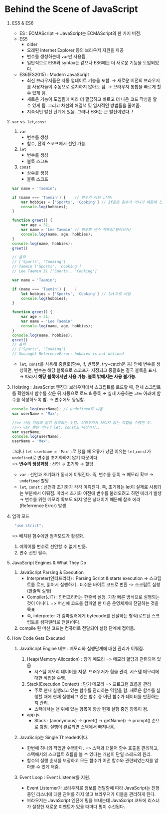 # Behind the Scene of JavaScript

1. ES5 & ES6
   - ES : ECMAScript &rarr; JavaScript는 ECMAScript의 한 가지 버전.
   - ES5
     - older
     - 오래된 Internet Explorer 등의 브라우저 지원을 제공
     - 변수를 생성하는데 `var`만 사용됨
     - 일반적으로 ES6와 syntax는 같으나 ES6에는 더 새로운 기능을 도입되었다.
   - ES6(ES2015) : Modern JavaScript
     - 최신 브라우저들은 자동 업데이트 기능을 포함. &rarr; 새로운 버전의 브라우저를 사용자들이 수동으로 설치하지 않아도 됨. &rarr; 브라우저 통합을 빠르게 할 수 있게 됨.
     - 새로운 기능이 도입됨에 따라 더 깔끔하고 빠르고 더 나은 코드 작성을 할 수 있게 됨. 그리고 차선의 해결책 및 임시적인 방법들을 줄여줌.
     - 지속적인 발전 단계에 있음. 그러나 ES6는 큰 발전이었다..!

2. `var` vs. `let`,`const`
   1. `var`
      - 변수를 생성
      - 함수, 전역 스코프에서 선언 가능.
   2. `let`
      - 변수를 생성
      - 블록 스코프
   3. `const`
      - 상수를 생성
      - 블록 스코프

    ```javascript
    var name = 'Taemin';

    if (name === 'Taemin') {    // 함수가 아닌 if문!
        var hobbies = ['Sports', 'Cooking'] // if문은 함수가 아니기 때문에 전역변수로 설정된 것. 정상적인 전역 변수임.
        console.log(hobbies);
    }

    function greet() {
        var age = 31;
        var name = 'Lee Taemin' // 외부의 변수 쉐도잉(덮어쓰기)
        console.log(name, age, hobbies);
    }
    console.log(name, hobbies);
    greet()

    // 출력
    // ['Sports', 'Cooking']
    // Taemin ['Sports', 'Cooking']
    // Lee Taemin 31 ['Sports', 'Cooking']
    ```

    ```javascript
    var name = 'Taemin';

    if (name === 'Taemin') {    /
        let hobbies = ['Sports', 'Cooking'] // let으로 바뀜
        console.log(hobbies);
    }

    function greet() {
        var age = 31;
        var name = 'Lee Taemin' 
        console.log(name, age, hobbies);
    }
    console.log(name, hobbies);
    greet()
    // 출력
    // ['Sports', 'Cooking']
    // Uncaught ReferenceError: hobbies is not defined
    ```
    - `let`, `const`를 사용해 중괄호(함수, if, 반복문, try~catch문 등) 안에 변수를 생성하면, 변수는 해당 블록으로 스코프가 지정되고 중괄호는 결국 블록을 표시. &rarr; 따라서 **해당 블록에서만 사용 가능. 블록 밖에서는 사용 불가능.**

3. Hoisting : JavaScript 엔진과 브라우저에서 스크립트를 로드할 때, 전체 스크립트를 확인해서 함수를 찾은 뒤 자동으로 로드 & 등록 &rarr; 실제 사용하는 코드 아래에 함수를 작성하도록 함. &rarr; 변수에도 동일함.
    ```javascript
    console.log(userName); // undefined로 나옴
    var userName = 'Max'; 

    //=> 사실 다음과 같이 동작되는 것임. 브라우저가 보이지 않는 작업을 수행한 것.
    //=> var 뿐만 아니라 let, const도 마찬가지..
    var userName;
    console.log(userName); 
    userName = 'Max'; 
    ```

    그러나 `let userName = 'Max';`로 했을 때 오류가 났던 이유는 `let`,`const`가 `undefined`로 변수를 초기화하지 않기 때문이다.<br>
    => **변수의 생성과정** : 선언 &rarr; 초기화 &rarr; 할당
    - `var` : 선언과 초기화가 동시에 이뤄진다. 즉, 변수를 등록 &rarr; 메모리 확보 &rarr; `undefined` 할당
    - `let`, `const` : 선언과 초기화가 각각 이뤄진다. 즉, 초기화는 let이 실제로 사용되는 부분에서 이뤄짐. 따라서 초기화 이전에 변수를 불러오려고 하면 에러가 발생 &rarr; 변수를 위한 메모리 확보도 되지 않은 상태이기 때문에 참조 에러(Referrence Error) 발생

4. 엄격 모드
   ```javascript
    "use strict";
   ``` 
   => 배치된 함수에만 엄격모드가 활성화.
   1. 예약어를 변수로 선언할 수 없게 만듦.
   2. 변수 선언 필수.

5. JavaScript Engines & What They Do
   1. JavaScript Parsing & Execution
      - Interpreter(인터프리터) : Parsing Script & starts execution => 스크립트를 로드, 읽어서 실행하기 . 더쉬운 바이트 코드로 변환 -> 스크립트 실행(한줄씩 실행)
      - Compiler(JiT) : 인터프리터는 한줄씩 실행. 가장 빠른 방식으로 실행되는 것이 아니다. => 머신에 코드를 컴파일 한 다음 운영체제에 전달하는 것을 목표
      - 즉, interpreter 가 컴파일러에게 bytecode를 전달하는 형식(로드된 스크립트를 컴파일러로 전달)이다. 
   2. compile 된 머신 코드는 컴퓨터로 전달되어 실행 단계에 접어듦.

6. How Code Gets Executed
   1. JavaScript Engine 내부 : 메모리와 실행단계에 대한 관리가 이뤄짐.
      1. Heap(Memory Allocation) : 장기 메모리 => 메모리 할당과 관련되어 있음
         - 시스템 메모리 데이터를 저장. 브러우저가 힙을 관리, 시스템 메모리에 대한 작업을 수행.
      2. Stack(Execution Context) : 단기 메모리 => 프로그램 흐름을 관리
         - 주로 현재 실행되고 있는 함수를 관리하는 역할을 함. 새로운 함수를 실행할 때에 현재 실행되고 있는 함수 중 어떤 함수가 데이터를 반환하는지 관리.
         - 스택에서는 맨 위에 있는 항목이 항상 현재 실행 중인 항목이 됨.
      - app.js
        - Stack : (anonymous) &rarr; greet() &rarr; getName() &rarr; prompt() 순으로 쌓임. 실행이 완료되면 스택에서 빠져나옴.

   2. JavaScrip는 Single Threaded이다.
      - 한번에 하나의 작업만 수행한다. => 스택과 더불어 함수 호출을 관리하고, 스택에서의 스크립트 흐름을 볼 수 있다는 개념이 단일 스레드의 원리. 
      - 함수의 실행 순서를 보장하고 모든 함수가 어떤 함수와 관련되었는지를 알아볼 수 있게 해줌.

   3. Event Loop : Event Listener를 지원.
      - Event Listerner가 브라우저로 정보를 전달함에 따라 JavaScript는 진행 중인 리스너에 대한 관여를 하지 않고 브라우저가 이들을 관리하게 된다.
      - 브라우저는 JavaScript 엔진에 핑을 보내는데 JavaScript 코드에 리스너가 설정한 새로운 이벤트가 있을 때마다 핑이 수신된다.
